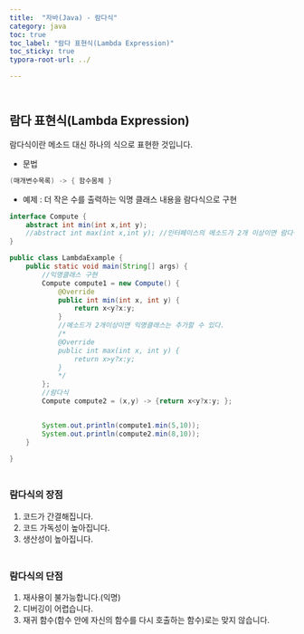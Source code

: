 ```yaml
---
title:  "자바(Java) - 람다식"
category: java
toc: true
toc_label: "람다 표현식(Lambda Expression)"
toc_sticky: true
typora-root-url: ../

---
```


## <br>람다 표현식(Lambda Expression)

람다식이란 메소드 대신 하나의 식으로 표현한 것입니다.

- 문법

```java
(매개변수목록) -> { 함수몸체 }
```

- 예제 : 더 작은 수를 출력하는 익명 클래스 내용을 람다식으로 구현

```java
interface Compute {
    abstract int min(int x,int y);
    //abstract int max(int x,int y); //인터페이스의 메소드가 2개 이상이면 람다식을 사용할 수 없다.
}

public class LambdaExample {
    public static void main(String[] args) {
        //익명클래스 구현
        Compute compute1 = new Compute() {
            @Override
            public int min(int x, int y) {
                return x<y?x:y;
            }
            //메소드가 2개이상이면 익명클래스는 추가할 수 있다.
            /*
            @Override
            public int max(int x, int y) {
                return x>y?x:y;
            }
            */
        };
        //람다식
        Compute compute2 = (x,y) -> {return x<y?x:y; };


        System.out.println(compute1.min(5,10));
        System.out.println(compute2.min(8,10));
    }

}
```

### <br>람다식의 장점

1. 코드가 간결해집니다.
2. 코드 가독성이 높아집니다.
3. 생산성이 높아집니다.

### <br>람다식의 단점

1. 재사용이 불가능합니다.(익명)
2. 디버깅이 어렵습니다.
3. 재귀 함수(함수 안에 자신의 함수를 다시 호출하는 함수)로는 맞지 않습니다.
